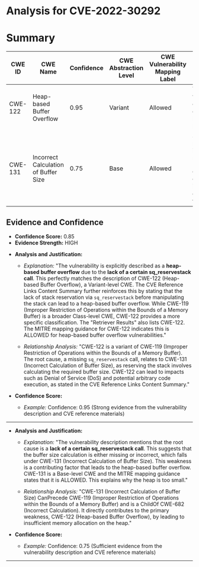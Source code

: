 # Analysis for CVE-2022-30292

# Summary
| CWE ID | CWE Name | Confidence | CWE Abstraction Level | CWE Vulnerability Mapping Label | CWE-Vulnerability Mapping Notes |
|---|---|---|---|---|---|
| CWE-122 | Heap-based Buffer Overflow | 0.95 | Variant | Allowed | The vulnerability is explicitly described as a heap-based buffer overflow. |
| CWE-131 | Incorrect Calculation of Buffer Size | 0.75 | Base | Allowed | Secondary: The root cause involves a missing `sq_reservestack` call, which could lead to an incorrect calculation of the buffer size. |

## Evidence and Confidence

*   **Confidence Score:** 0.85
*   **Evidence Strength:** HIGH

- **Analysis and Justification:**  
  - *Explanation:* "The vulnerability is explicitly described as a **heap-based buffer overflow** due to the **lack of a certain sq_reservestack call**. This perfectly matches the description of CWE-122 (Heap-based Buffer Overflow), a Variant-level CWE. The CVE Reference Links Content Summary further reinforces this by stating that the lack of stack reservation via `sq_reservestack` before manipulating the stack can lead to a heap-based buffer overflow. While CWE-119 (Improper Restriction of Operations within the Bounds of a Memory Buffer) is a broader Class-level CWE, CWE-122 provides a more specific classification. The "Retriever Results" also lists CWE-122. The MITRE mapping guidance for CWE-122 indicates this is ALLOWED for heap-based buffer overflow vulnerabilities."
  
  - *Relationship Analysis:* "CWE-122 is a variant of CWE-119 (Improper Restriction of Operations within the Bounds of a Memory Buffer). The root cause, a missing `sq_reservestack` call, relates to CWE-131 (Incorrect Calculation of Buffer Size), as reserving the stack involves calculating the required buffer size. CWE-122 can lead to impacts such as Denial of Service (DoS) and potential arbitrary code execution, as stated in the CVE Reference Links Content Summary."

- **Confidence Score:**  
  - *Example:* Confidence: 0.95 (Strong evidence from the vulnerability description and CVE reference materials)

---

- **Analysis and Justification:**  
  - *Explanation:* "The vulnerability description mentions that the root cause is a **lack of a certain sq_reservestack call**. This suggests that the buffer size calculation is either missing or incorrect, which falls under CWE-131 (Incorrect Calculation of Buffer Size). This weakness is a contributing factor that leads to the heap-based buffer overflow. CWE-131 is a Base-level CWE and the MITRE mapping guidance states that it is ALLOWED. This explains why the heap is too small."
  
  - *Relationship Analysis:* "CWE-131 (Incorrect Calculation of Buffer Size) CanPrecede CWE-119 (Improper Restriction of Operations within the Bounds of a Memory Buffer) and is a ChildOf CWE-682 (Incorrect Calculation). It directly contributes to the primary weakness, CWE-122 (Heap-based Buffer Overflow), by leading to insufficient memory allocation on the heap."

- **Confidence Score:**  
  - *Example:* Confidence: 0.75 (Sufficient evidence from the vulnerability description and CVE reference materials)

---